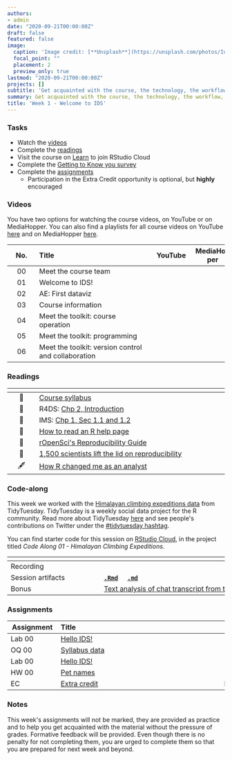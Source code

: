 ```yaml
---
authors:
- admin
date: "2020-09-21T00:00:00Z"
draft: false
featured: false
image:
  caption: 'Image credit: [**Unsplash**](https://unsplash.com/photos/IuLgi9PWETU)'
  focal_point: ""
  placement: 2
  preview_only: true
lastmod: "2020-09-21T00:00:00Z"
projects: []
subtitle: 'Get acquainted with the course, the technology, the workflow, and the skills you will acquire throughout the semester :toolbox:'
summary: Get acquainted with the course, the technology, the workflow, and the skills you will acquire throughout the semester.
title: 'Week 1 - Welcome to IDS'
---
```


### Tasks

- Watch the [videos](/post/01-week/#videos)
- Complete the [readings](/post/01-week/#readings)
- Visit the course on [Learn](https://www.learn.ed.ac.uk/) to join RStudio Cloud
- Complete the [Getting to Know you survey](https://forms.office.com/Pages/ResponsePage.aspx?id=sAafLmkWiUWHiRCgaTTcYRiRHjHRDWhOuLE_6JyNA0dUMkU3TzFXRTkyTFBVVjBLVUVTRDdJVlg2WS4u)
- Complete the [assignments](/post/01-week/#assignments)
  - Participation in the Extra Credit opportunity is optional, but **highly** encouraged

### Videos

You have two options for watching the course videos, on YouTube or on MediaHopper. You can also find a playlists for all course videos on YouTube [here](https://www.youtube.com/playlist?list=PLNUVZZ6hfXX1tyUykCWShOKZdIB0TIhtM) and on MediaHopper [here](https://media.ed.ac.uk/playlist/dedicated/1_6yu2vygq/).

| <div style="width:50px;text-align:center">No.</div> | <div style="width:250px;text-align:left">Title</div> | <div style="width:80px;text-align:center">YouTube</div> | <div style="width:80px;text-align:center">MediaHopper</div> |  <div style="width:80px;text-align:center">Slides</div> | <div style="width:80px;text-align:center">Length</div> |
|:---:|:---------------------|:-------:|:-----------:|:--------:|:------:|
| 00  | Meet the course team | [<span style="color: red;"><i class="fab fa-youtube fa-lg"></i></span>](https://youtu.be/lX93oBGaBwQ) | [<span style="color: #0A1E3F;"><i class="fas fa-file-video fa-lg"></i></span>](https://media.ed.ac.uk/media/IDS+-+Meet+the+course+team/1_q82gknap) |  | 02:36 |
| 01  | Welcome to IDS!      | [<span style="color: red;"><i class="fab fa-youtube fa-lg"></i></span>](https://youtu.be/OJ1xR0ObhIw) | [<span style="color: #0A1E3F;"><i class="fas fa-file-video fa-lg"></i></span>](https://media.ed.ac.uk/media/Week+1+-+01+-+Welcome+to+IDS%21/1_b5uz1e1a) | [<span style="color: #4b5357;"><i class="fas fa-desktop fa-lg"></i></span>](https://ids-s1-20.github.io/slides/week-01/w1-d01-welcome/w1-d01-welcome.html#1)  | 15:07 |
| 02  | AE: First dataviz    | [<span style="color: red;"><i class="fab fa-youtube fa-lg"></i></span>](https://youtu.be/r-uTBEclM1E) | [<span style="color: #0A1E3F;"><i class="fas fa-file-video fa-lg"></i></span>](https://media.ed.ac.uk/media/IDS+-+Week+01+-+02+-+First+dataviz/1_krzz4v2a) | [<span style="color: #4b5357;"><i class="fas fa-desktop fa-lg"></i></span>](https://ids-s1-20.github.io/slides/week-01/w1-d02-your-turn-unvotes-covid/w1-d02-your-turn-unvotes-covid.html#1) | 08:10 |
| 03  | Course information   | [<span style="color: red;"><i class="fab fa-youtube fa-lg"></i></span>](https://youtu.be/ICBb9yWwgbA) | [<span style="color: #0A1E3F;"><i class="fas fa-file-video fa-lg"></i></span>](https://media.ed.ac.uk/media/IDS+-+Week+01+-+03+-+Course+information/1_5kvzfhgv) | [<span style="color: #4b5357;"><i class="fas fa-desktop fa-lg"></i></span>](https://ids-s1-20.github.io/slides/week-01/w1-d03-course-information/w1-d03-course-information.html#1) | 26:17 |
| 04  | Meet the toolkit: course operation     | [<span style="color: red;"><i class="fab fa-youtube fa-lg"></i></span>](https://youtu.be/KA4zOPgZqN8) | [<span style="color: #0A1E3F;"><i class="fas fa-file-video fa-lg"></i></span>](https://media.ed.ac.uk/media/IDS+-+Week+01+-+04+-+Meet+the+toolkitA+Course+operation/1_spbwu8g0) | [<span style="color: #4b5357;"><i class="fas fa-desktop fa-lg"></i></span>](https://ids-s1-20.github.io/slides/week-01/w1-d04-toolkit-course/w1-d04-toolkit-course.html#1) | 10:45 |
| 05  | Meet the toolkit: programming     | [<span style="color: red;"><i class="fab fa-youtube fa-lg"></i></span>](https://youtu.be/mTAZLFcpnLI) | [<span style="color: #0A1E3F;"><i class="fas fa-file-video fa-lg"></i></span>](https://media.ed.ac.uk/media/IDS+-+Week+01+-+05+-+Meet+the+toolkitA+Programming/1_pbi0vuko) | [<span style="color: #4b5357;"><i class="fas fa-desktop fa-lg"></i></span>](https://ids-s1-20.github.io/slides/week-01/w1-d05-toolkit-r/w1-d05-toolkit-r.html#1) | 34:17 |
| 06  | Meet the toolkit: version control and collaboration     | [<span style="color: red;"><i class="fab fa-youtube fa-lg"></i></span>](https://youtu.be/124DQasLyNQ) | [<span style="color: #0A1E3F;"><i class="fas fa-file-video fa-lg"></i></span>](https://media.ed.ac.uk/media/IDS+-+Week+01+-+06+-+Meet+the+toolkitA+Version+control+and+collaboration/1_e2snrdxn) | [<span style="color: #4b5357;"><i class="fas fa-desktop fa-lg"></i></span>](https://ids-s1-20.github.io/slides/week-01/w1-d05-toolkit-git/w1-d06-toolkit-git.html#1) | 11:24 |

### Readings

| <div style="width:50px"></div>  | <div style="width:420px"></div>  |  <div style="width:200px"></div> |
|:---:|:---|:---:|
| :page_facing_up: | [Course syllabus](https://introds.org/) | **Required** | 
| :open_book: | R4DS: [Chp 2, Introduction](https://r4ds.had.co.nz/explore-intro.html) | **Required** |
| :open_book: | IMS: [Chp 1, Sec 1.1 and 1.2](https://openintro-ims.netlify.app/getting-started-with-data.html#basic-stents-strokes) | **Required** |
| :page_facing_up: | [How to read an R help page](https://socviz.co/appendix.html#a-little-more-about-r) | Optional | 
| :page_facing_up: | [rOpenSci's Reproducibility Guide](https://ropensci.github.io/reproducibility-guide/sections/introduction/) | Optional |
| :page_facing_up: | [1,500 scientists lift the lid on reproducibility](https://www.nature.com/news/1-500-scientists-lift-the-lid-on-reproducibility-1.19970) | Optional |
|  :fountain_pen:  | [How R changed me as an analyst](https://nhsrcommunity.com/blog/how-r-changed-me-as-an-analyst/) | Optional

### Code-along

This week we worked with the [Himalayan climbing expeditions data](https://github.com/rfordatascience/tidytuesday/blob/master/data/2020/2020-09-22/readme.md) from TidyTuesday. TidyTuesday is a weekly social data project for the R community. Read more about TidyTuesday [here](https://github.com/rfordatascience/tidytuesday) and see people's contributions on Twitter under the [#tidytuesday hashtag](https://twitter.com/search?q=tidytuesday&src=typed_query). 

You can find starter code for this session on [RStudio Cloud](https://rstudio.cloud/), in the project titled *Code Along 01 - Himalayan Climbing Expeditions*.

| <div style="width:200px"></div>  | <div style="width:480px"></div>  |
|:---|:---|
| Recording | [<span style="color: red;"><i class="fab fa-youtube fa-lg"></i></span>](https://youtu.be/QiNlCEPw6Gc) &nbsp;&nbsp;&nbsp;&nbsp;&nbsp; [<span style="color: #0A1E3F;"><i class="fas fa-file-video fa-lg"></i></span>](https://media.ed.ac.uk/media/IDS+-+Week+01+-+Code+along/1_41jajjd7) |
| Session artifacts | [**`.Rmd`**](https://github.com/ids-s1-20/code-along/blob/master/01-code-along/himalayan-climbing.Rmd) &nbsp;&nbsp;&nbsp; [**`.md`**](https://github.com/ids-s1-20/code-along/blob/master/01-code-along/himalayan-climbing.md) |
| Bonus | [Text analysis of chat transcript from the session!](https://github.com/ids-s1-20/code-along/blob/master/01-code-along/01-chat-analysis.md) |

### Assignments

| <div style="width:100px;text-align:center">Assignment</div> | <div style="width:360px;text-align:left">Title</div> | <div style="width:200px;text-align:center">Due</div> |
|:---|:---|:---:|
| Lab 00 | [Hello IDS!](https://ids-s1-20.github.io/labs/lab-00/lab-00-hello-ids.html) | Tue, 29 Sep, 16:00 UK |
| OQ 00 | [Syllabus data](https://minecr.shinyapps.io/01-overview) | Sun, 27 Sep, 23:59 UK |
| Lab 00 | [Hello IDS!](https://ids-s1-20.github.io/labs/lab-00/lab-00-hello-ids.html) | Tue, 29 Sep, 16:00 UK |
| HW 00  | [Pet names](https://ids-s1-20.github.io/homework/hw-00/hw-00-pet-names.html) | Thur, 1 Oct, 16:00 UK |
| EC | [Extra credit](/extra-credit/extra-credit-01.html) | Multiple (see assignment) |

### Notes

This week's assignments will not be marked, they are provided as practice and to help you get acquainted with the material without the pressure of grades. Formative feedback will be provided. Even though there is no penalty for not completing them, you are urged to complete them so that you are prepared for next week and beyond.
